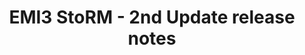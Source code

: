 ---
layout: release_note_release
title: "EMI3 StoRM - 2nd Update release notes"
release_date: "20.07.2013"
release_description: "This was the second update for StoRM in EMI-3."
release_version: "EMI3-U2"
release_title: "EMI3 StoRM - 2nd Update"
release_rfcs:
    - id: STOR-259
      type: bug
      title: StoRM native libs call to change_group_ownership now correctly forwards exceptions to the parent java process
    - id: STOR-250
      type: bug
      title: StoRM GPFS get_fileset_quota_info now doesn't leak more file descriptors
    - id: STOR-235
      type: bug
      title: YAIM StoRM does not provide a way to configure the XML-RPC service port
    - id: STOR-257
      type: bug
      title: Unable to change STORM_USER via yaim setup of StoRM
    - id: STOR-103
      type: bug
      title: StoRM publishes a wrong GLUE2EndpointServingState in one of the two GLUE2Endpoint
release_components:
    - name: StoRM BackEnd
      package: storm-backend-server
      version: 1.11.2
    - name: StoRM FrontEnd
      package: storm-frontend-server
      version: 1.8.2
    - name: StoRM native libs
      package: storm-native-libs
      version: 1.0.2
    - name: YAIM StoRM
      package: yaim-storm
      version: 4.3.3
---